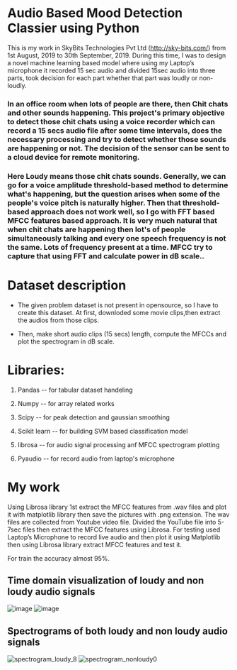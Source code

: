# Audio Based Mood Detection Classier using Python

This is my work in SkyBits Technologies Pvt Ltd (http://sky-bits.com/) from 1st August, 2019 to 30th September, 2019. During this time, I was to design a novel machine learning based model where using my Laptop’s microphone it recorded 15 sec audio and divided 15sec audio into three parts, took decision for each part whether that part was loudly or non-loudly.

### In an office room when lots of people are there, then Chit chats and other sounds happening. This project's primary objective to detect those chit chats using a voice recorder which can record a 15 secs audio file after some time intervals, does the necessary processing and try to detect whether those sounds are happening or not. The decision of the sensor can be sent to a cloud device for remote monitoring.

### Here Loudy means those chit chats sounds. Generally, we can go for a voice amplitude threshold-based method to determine what's happening, but the question arises when some of the people's voice pitch is naturally higher. Then that threshold-based approach does not work well, so I go with FFT based MFCC features based approach. It is very much natural that when chit chats are happening then lot's of people simultaneously talking and every one speech frequency is not the same. Lots of frequency present at a time. MFCC try to capture that using FFT and calculate power in dB scale..


# Dataset description

* The given problem dataset is not present in opensource, so I have to create this dataset. At first,  downloded some movie clips,then extract the audios from those clips.

* Then, make short audio clips (15 secs) length, compute the MFCCs and plot the spectrogram in dB scale.

# Libraries:

1. Pandas -- for tabular dataset handeling

2. Numpy -- for array related works

3. Scipy -- for peak detection and gaussian smoothing

4. Scikit learn -- for building SVM based classification model

5. librosa -- for audio signal processing anf MFCC spectrogram plotting

6. Pyaudio -- for record audio from laptop's microphone


# My work

Using Librosa library 1st extract the MFCC features from .wav files and plot it with matplotlib library then save the pictures with .png extension.
The wav files are collected from Youtube video file. Divided the YouTube file into 5-7sec files then extract the MFCC features using Librosa.
For testing used Laptop’s Microphone to record live audio and then plot it using Matplotlib then using Librosa library extract MFCC features and test it.

For train the accuracy almost 95%.

## Time domain visualization of loudy and non loudy audio signals

![image](https://user-images.githubusercontent.com/33135767/96457317-3c5d8900-123d-11eb-932b-9bc1689679aa.png) ![image](https://user-images.githubusercontent.com/33135767/92584576-71c39e00-f2b1-11ea-980a-5490b8adf52c.png)

## Spectrograms of both loudy and non loudy audio signals

![spectrogram_loudy_8](https://user-images.githubusercontent.com/33135767/92584105-daf6e180-f2b0-11ea-9e25-e21dd1e7d5a9.png)  ![spectrogram_nonloudy0](https://user-images.githubusercontent.com/33135767/92584168-ee09b180-f2b0-11ea-9bf9-355e1c2e8036.png)




